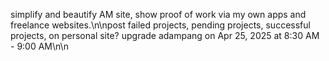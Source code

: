 simplify and beautify AM site, show proof of work via my own apps and freelance websites.\n\npost failed projects, pending projects, successful projects, on personal site? upgrade adampang on Apr 25, 2025 at 8:30 AM - 9:00 AM\n\n